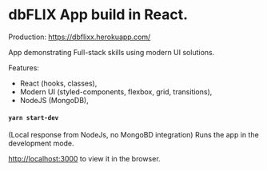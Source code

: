 # dbFLIX App build in React.

Production:
https://dbflixx.herokuapp.com/

App demonstrating Full-stack skills using modern UI solutions.

Features:
* React (hooks, classes),
* Modern UI (styled-components, flexbox, grid, transitions),
* NodeJS (MongoDB),


#### `yarn start-dev`
(Local response from NodeJs, no MongoBD integration)
Runs the app in the development mode.<br />

[http://localhost:3000](http://localhost:3000) to view it in the browser.
